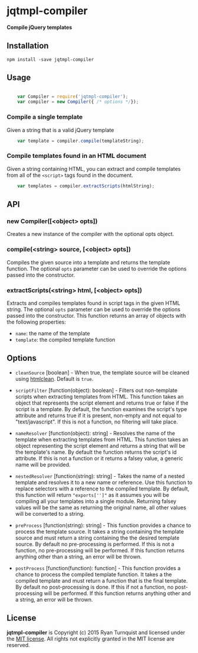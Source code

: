 # jqtmpl-compiler

**Compile jQuery templates**


## Installation

<code>npm install -save jqtmpl-compiler</code>


## Usage

```js

    var Compiler = require('jqtmpl-compiler');
    var compiler = new Compiler({ /* options */});
```

### Compile a single template
Given a string that is a valid jQuery template

```js
    var template = compiler.compile(templateString);
```

### Compile templates found in an HTML document
Given a string containing HTML, you can extract and compile templates from all of the <code>&lt;script&gt;</code> tags found in the document.

```js
    var templates = compiler.extractScripts(htmlString);
```


## API

### new Compiler([&lt;object&gt; opts])

Creates a new instance of the compiler with the optional opts object.  

### compile(&lt;string&gt; source, [&lt;object&gt; opts])

Compiles the given source into a template and returns the template function.  The optional <code>opts</code> parameter can be used to override the options passed into the constructor.

### extractScripts(&lt;string&gt; html, [&lt;object&gt; opts])

Extracts and compiles templates found in script tags in the given HTML string.  The optional <code>opts</code> parameter can be used to override the options passed into the constructor.  This function returns an array of objects with the following properties:

* <code>name</code>: the name of the template
* <code>template</code>: the compiled template function


## Options

* <code>cleanSource</code> [boolean] - When true, the template source will be cleaned using [htmlclean](https://github.com/anseki/htmlclean). Default is <code>true</code>.

* <code>scriptFilter</code> [function(object): boolean] - Filters out non-template scripts when extracting templates from HTML.  This function takes an object that represents the script element and returns true or false if the script is a template.  By default, the function examines the script's type attribute and returns true if it is present, non-empty and not equal to "text/javascript".  If this is not a function, no filtering will take place.

* <code>nameResolver</code> [function(object): string] - Resolves the name of the template when extracting templates from HTML.  This function takes an object representing the script element and returns a string that will be the template's name.  By default the function returns the script's id attribute.  If this is not a function or it returns a falsey value, a generic name will be provided.

* <code>nestedResolver</code> [function(string): string] - Takes the name of a nested template and resolves it to a new name or reference.  Use this function to replace selectors with a reference to the compiled template.  By default, this function will return <code>"exports['<name>']"</code> as it assumes you will be compiling all your templates into a single module.  Returning falsey values will be the same as returning the original name, all other values will be converted to a string.

* <code>preProcess</code> [function(string): string] - This function provides a chance to process the template source.  It takes a string containing the template source and must return a string containing the the desired template source. By default no pre-processing is performed.  If this is not a function, no pre-processing will be performed.  If this function returns anything other than a string, an error will be thrown.

* <code>postProcess</code> [function(function): function] - This function provides a chance to process the compiled template function.  It takes a the compiled template and must return a function that is the final template.  By default no post-processing is done.  If this if not a function, no post-processing will be performed.  If this function returns anything other and a string, an error will be thrown.


## License

**jqtmpl-compiler** is Copyright (c) 2015 Ryan Turnquist and licensed under the [MIT license](http://opensource.org/licenses/MIT). All rights not explicitly granted in the MIT license are reserved.
